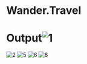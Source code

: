 # Wander.Travel
# Output![1](https://user-images.githubusercontent.com/71021912/228550319-cf976ba5-f025-423f-a894-3d4f2faa534b.PNG)
![2](https://user-images.githubusercontent.com/71021912/228550350-a88ca595-2912-41bf-aebd-7631a3eb82a6.PNG)
![5](https://user-images.githubusercontent.com/71021912/228550440-78ba4ed0-638f-4402-a470-a2b05d277c6e.PNG)
![6](https://user-images.githubusercontent.com/71021912/228550470-29605cce-691a-4c73-8fa6-ffb4b26d2712.PNG)
![8](https://user-images.githubusercontent.com/71021912/228550482-37f0f6cc-1bae-47c8-bb62-9d033248fb1b.PNG)
